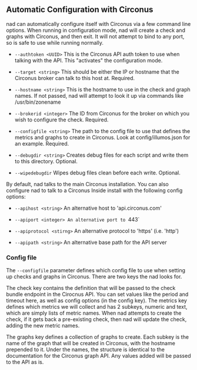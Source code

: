 ## Automatic Configuration with Circonus

nad can automatically configure itself with Circonus via a few command
line options.  When running in configuration mode, nad will create a check
and graphs with Circonus, and then exit. It will not attempt to bind to any port,
so is safe to use while running normally.

 * `--authtoken <UUID>`  This is the Circonus API auth token to use when talking with the API. This "activates" the configuration mode.

 * `--target <string>` This should be either the IP or hostname that the Circonus broker can talk to                   this host at.  Required.

 * `--hostname <string>` This is the hostname to use in the check and graph names. If not passed, nad will attempt to look it up via commands like /usr/bin/zonename

 * `--brokerid <integer>` The ID from Circonus for the broker on which you wish to configure the check.  Required.

 * `--configfile <string>` The path to the config file to use that defines the metrics and graphs to create in Circonus.  Look at config/illumos.json for an example.  Required.

 * `--debugdir <string>` Creates debug files for each script and write them to this directory. Optional.

 * `--wipedebugdir` Wipes debug files clean before each write. Optional.

By default, nad talks to the main Circonus installation.  You can also
configure nad to talk to a Circonus Inside install with the following
config options:

 * `--apihost <string>` An alternative host to 'api.circonus.com'

 * `--apiport <integer> An alternative port to `443`

 * `--apiprotocol <stirng>` An alternative protocol to 'https' (i.e. 'http')

 * `--apipath <string>` An alternative base path for the API server

### Config file

The `--configfile` parameter defines which config file to use when setting up
checks and graphs in Circonus.  There are two keys the nad looks for.

The check key contains the definition that will be passed to the check bundle
endpoint in the Cirocnus API.  You can set values like the period and timeout
here, as well as config options (in the config key).  The metrics key defines
which metrics we will collect and has 2 subkeys, numeric and text, which are
simply lists of metric names.  When nad attempts to create the check, if it
gets back a pre-existing check, then nad will update the check, adding the new
metric names.

The graphs key defines a collection of graphs to create.  Each subkey is the
name of the graph that will be created in Circonus, with the hostname
prepended to it.  Under the names, the structure is identical to the
documentation for the Circonus graph API. Any values added will be passed to
the API as is.

